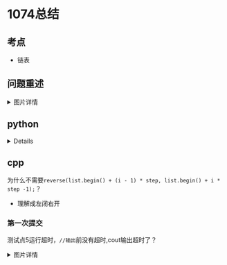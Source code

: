 # 1074总结
## 考点
+ 链表

## 问题重述
<details><summary>图片详情</summary><img src="https://raw.githubusercontent.com/ednow/cloudimg/main/githubio/20210713202914.png" alt="找不到图片(Image not found)" onerror="this.onerror=null;this.src='https://gitee.com/ednow/cloudimg/raw/main/githubio/20210713202914.png';" /></details>

## python

<details>
    <summary>Details</summary>

![](https://raw.githubusercontent.com/ednow/cloudimg/main/githubio/20210708221320.png)
</details>



## cpp
为什么不需要`reverse(list.begin() + (i - 1) * step, list.begin() + i * step -1);`？
+ 理解成左闭右开

### 第一次提交
测试点5运行超时，`//输出`前没有超时,cout输出超时了？

<details><summary>图片详情</summary><img src="https://raw.githubusercontent.com/ednow/cloudimg/main/githubio/20210713213034.png" alt="找不到图片(Image not found)" onerror="this.onerror=null;this.src='https://gitee.com/ednow/cloudimg/raw/main/githubio/20210713213034.png';" /></details>

